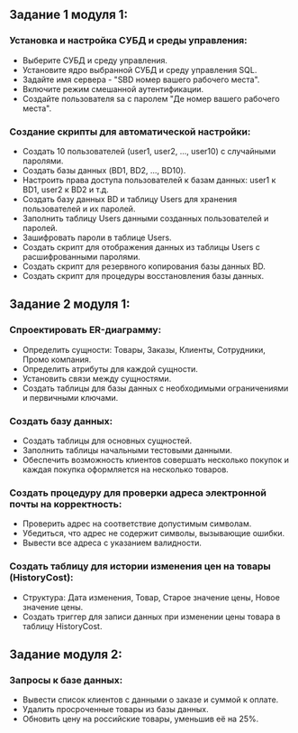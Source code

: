 ## Задание 1 модуля 1:

### Установка и настройка СУБД и среды управления:
- Выберите СУБД и среду управления.
- Установите ядро выбранной СУБД и среду управления SQL.
- Задайте имя сервера - "SBD номер вашего рабочего места".
- Включите режим смешанной аутентификации.
- Создайте пользователя sa с паролем "Де номер вашего рабочего места".

### Создание скрипты для автоматической настройки:
- Создать 10 пользователей (user1, user2, ..., user10) с случайными паролями.
- Создать базы данных (BD1, BD2, ..., BD10).
- Настроить права доступа пользователей к базам данных: user1 к BD1, user2 к BD2 и т.д.
- Создать базу данных BD и таблицу Users для хранения пользователей и их паролей.
- Заполнить таблицу Users данными созданных пользователей и паролей.
- Зашифровать пароли в таблице Users.
- Создать скрипт для отображения данных из таблицы Users с расшифрованными паролями.
- Создать скрипт для резервного копирования базы данных BD.
- Создать скрипт для процедуры восстановления базы данных.

## Задание 2 модуля 1:

### Спроектировать ER-диаграмму:
- Определить сущности: Товары, Заказы, Клиенты, Сотрудники, Промо компания.
- Определить атрибуты для каждой сущности.
- Установить связи между сущностями.
- Создать таблицы для базы данных с необходимыми ограничениями и первичными ключами.

### Создать базу данных:
- Создать таблицы для основных сущностей.
- Заполнить таблицы начальными тестовыми данными.
- Обеспечить возможность клиентов совершать несколько покупок и каждая покупка оформляется на несколько товаров.

### Создать процедуру для проверки адреса электронной почты на корректность:
- Проверить адрес на соответствие допустимым символам.
- Убедиться, что адрес не содержит символы, вызывающие ошибки.
- Вывести все адреса с указанием валидности.

### Создать таблицу для истории изменения цен на товары (HistoryCost):
- Структура: Дата изменения, Товар, Старое значение цены, Новое значение цены.
- Создать триггер для записи данных при изменении цены товара в таблицу HistoryCost.

## Задание модуля 2:

### Запросы к базе данных:
- Вывести список клиентов с данными о заказе и суммой к оплате.
- Удалить просроченные товары из базы данных.
- Обновить цену на российские товары, уменьшив её на 25%.
